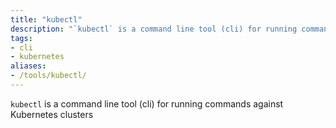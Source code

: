 ```yaml
---
title: "kubectl"
description: "`kubectl` is a command line tool (cli) for running commands against Kubernetes clusters"
tags:
- cli
- kubernetes
aliases:
- /tools/kubectl/
---
```


`kubectl` is a command line tool (cli) for running commands against Kubernetes clusters